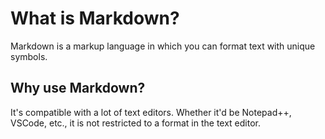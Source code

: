 # What is Markdown?

Markdown is a markup language in which you can format text with unique symbols.

## Why use Markdown?

It's compatible with a lot of text editors. Whether it'd be Notepad++, VSCode, etc., it is not restricted to a format in the text editor.
